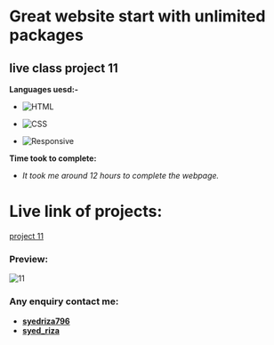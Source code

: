 # Great website start with unlimited packages

## live class project 11

**Languages uesd:-**

- ![HTML](https://img.shields.io/badge/-HTML5-orange)

- ![CSS](https://img.shields.io/badge/-CSS3-green)

- ![Responsive](https://img.shields.io/badge/-Responsive-yellow)

**Time took to complete:**

- *It took me around 12 hours to complete the webpage.*

# Live link of projects:
 [project 11]()

 ### Preview:


![11](https://user-images.githubusercontent.com/115790586/208295835-a56a5b8c-dc20-4b32-a4d3-e8639253042e.png)


 ### Any enquiry contact me:
 - **[syedriza796](https://www.instagram.com/)**
 - **[syed_riza](https://www.linkedin.com/in/syed-riza-815770246/)**
 




 